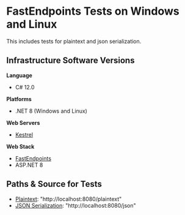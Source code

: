 # FastEndpoints Tests on Windows and Linux
This includes tests for plaintext and json serialization.

## Infrastructure Software Versions

**Language**

* C# 12.0

**Platforms**

* .NET 8 (Windows and Linux)

**Web Servers**

* [Kestrel](https://github.com/dotnet/aspnetcore/tree/main/src/Servers/Kestrel)

**Web Stack**

* [FastEndpoints](https://fast-endpoints.com/)
* ASP.NET 8

## Paths & Source for Tests

* [Plaintext](Benchmarks/Endpoints/PlainTextEndpoint.cs): "http://localhost:8080/plaintext"
* [JSON Serialization](Benchmarks/Endpoints/JsonEndpoint.cs): "http://localhost:8080/json"
